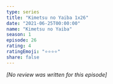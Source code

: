 ```yaml
---
type: series
title: "Kimetsu no Yaiba 1x26"
date: "2021-06-25T00:00:00"
name: "Kimetsu no Yaiba"
season: 1
episode: 26
rating: 4
ratingEmoji: "⭐️⭐️⭐️⭐️"
share: false
---
```


_[No review was written for this episode]_
